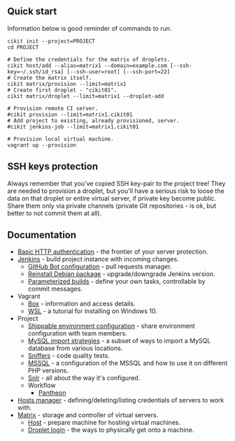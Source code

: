 ## Quick start

Information below is good reminder of commands to run.

```shell
cikit init --project=PROJECT
cd PROJECT

# Define the credentials for the matrix of droplets.
cikit host/add --alias=matrix1 --domain=example.com [--ssh-key=~/.ssh/id_rsa] [--ssh-user=root] [--ssh-port=22]
# Create the matrix itself.
cikit matrix/provision --limit=matrix1
# Create first droplet - "cikit01".
cikit matrix/droplet --limit=matrix1 --droplet-add

# Provision remote CI server.
#cikit provision --limit=matrix1.cikit01
# Add project to existing, already provisioned, server.
#cikit jenkins-job --limit=matrix1.cikit01

# Provision local virtual machine.
vagrant up --provision
```

## SSH keys protection

Always remember that you've copied SSH key-pair to the project tree! They are needed to provision a droplet, but you'll have a serious risk to loose the data on that droplet or entire virtual server, if private key become public. Share them only via private channels (private Git repositories - is ok, but better to not commit them at all).

## Documentation

- [Basic HTTP authentication](basic-http-auth) - the frontier of your server protection.
- [Jenkins](jenkins) - build project instance with incoming changes.
  - [GitHub Bot configuration](jenkins/github-bot) - pull requests manager.
  - [Reinstall Debian package](jenkins/reinstall-deb) - upgrade/downgrade Jenkins version.
  - [Parameterized builds](jenkins/builds-actions) - define your own tasks, controllable by commit messages.
- Vagrant
  - [Box](vagrant/box) - information and access details.
  - [WSL](vagrant/wsl) - a tutorial for installing on Windows 10.
- Project
  - [Shippable environment configuration](project/env-config) - share environment configuration with team members.
  - [MySQL import strategies](project/mysql-import-strategies) - a subset of ways to import a MySQL database from various locations.
  - [Sniffers](project/sniffers) - code quality tests.
  - [MSSQL](project/mssql) - a configuration of the MSSQL and how to use it on different PHP versions.
  - [Solr](project/solr) - all about the way it's configured.
  - Workflow
    - [Pantheon](project/workflows/pantheon)
- [Hosts manager](hosts-manager) - defining/deleting/listing credentials of servers to work with.
- [Matrix](matrix) - storage and controller of virtual servers.
  - [Host](matrix/host) - prepare machine for hosting virtual machines.
  - [Droplet login](matrix/droplet-login) - the ways to physically get onto a machine.
